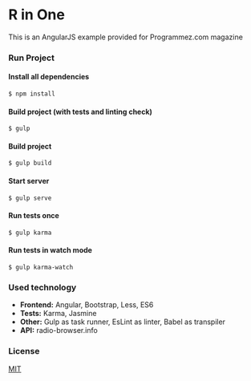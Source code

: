 # R in One
This is an AngularJS example provided for Programmez.com magazine

### Run Project
#### Install all dependencies
```$ npm install```
#### Build project (with tests and linting check)
```$ gulp```
#### Build project
```$ gulp build```
#### Start server
```$ gulp serve```
#### Run tests once
```$ gulp karma```
#### Run tests in watch mode
```$ gulp karma-watch```

### Used technology
- **Frontend:** Angular, Bootstrap, Less, ES6
- **Tests:** Karma, Jasmine
- **Other:** Gulp as task runner, EsLint as linter, Babel as transpiler
- **API:** radio-browser.info

### License
[MIT](http://opensource.org/licenses/MIT)